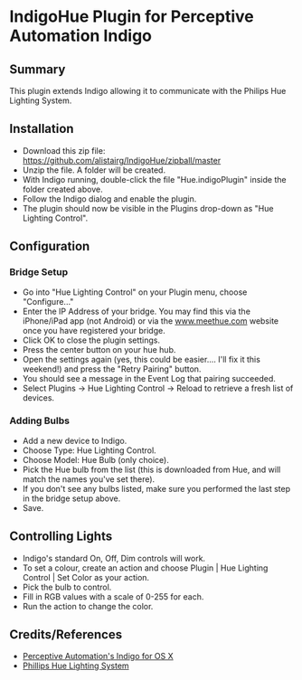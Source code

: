 IndigoHue Plugin for Perceptive Automation Indigo
==================================================

## Summary
This plugin extends Indigo allowing it to communicate with the Philips Hue Lighting System.

## Installation
* Download this zip file: https://github.com/alistairg/IndigoHue/zipball/master
* Unzip the file. A folder will be created.
* With Indigo running, double-click the file "Hue.indigoPlugin" inside the folder created above.
* Follow the Indigo dialog and enable the plugin.
* The plugin should now be visible in the Plugins drop-down as "Hue Lighting Control".

## Configuration
### Bridge Setup
* Go into "Hue Lighting Control" on your Plugin menu, choose "Configure..."
* Enter the IP Address of your bridge. You may find this via the iPhone/iPad app (not Android) or via the www.meethue.com website once you have registered your bridge.
* Click OK to close the plugin settings.
* Press the center button on your hue hub.
* Open the settings again (yes, this could be easier.... I'll fix it this weekend!) and press the "Retry Pairing" button.
* You should see a message in the Event Log that pairing succeeded.
* Select Plugins -> Hue Lighting Control -> Reload to retrieve a fresh list of devices.

### Adding Bulbs
* Add a new device to Indigo.
* Choose Type: Hue Lighting Control.
* Choose Model: Hue Bulb (only choice).
* Pick the Hue bulb from the list (this is downloaded from Hue, and will match the names you've set there).
 * If you don't see any bulbs listed, make sure you performed the last step in the bridge setup above.
* Save.

## Controlling Lights
* Indigo's standard On, Off, Dim controls will work.
* To set a colour, create an action and choose Plugin | Hue Lighting Control | Set Color as your action.
* Pick the bulb to control.
* Fill in RGB values with a scale of 0-255 for each.
* Run the action to change the color.

## Credits/References
* [Perceptive Automation's Indigo for OS X](http://www.perceptiveautomation.com/indigo/index.html)
* [Phillips Hue Lighting System](http://meethue.com)

